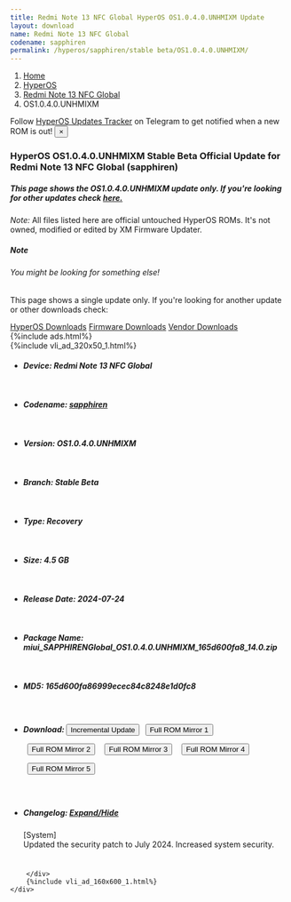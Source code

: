 ```yaml
---
title: Redmi Note 13 NFC Global HyperOS OS1.0.4.0.UNHMIXM Update
layout: download
name: Redmi Note 13 NFC Global
codename: sapphiren
permalink: /hyperos/sapphiren/stable beta/OS1.0.4.0.UNHMIXM/
---
```

<nav aria-label="breadcrumb">
    <ol class="breadcrumb">
        <li class="breadcrumb-item"><a href="/">Home</a></li>
        <li class="breadcrumb-item"><a href="/hyperos/">HyperOS</a></li>
        <li class="breadcrumb-item"><a href="/hyperos/sapphiren/">Redmi Note 13 NFC Global</a></li>
        <li class="breadcrumb-item active" aria-current="page">OS1.0.4.0.UNHMIXM</li>
    </ol>
</nav>
<div class="alert alert-primary alert-dismissible fade show" role="alert">
    Follow <a href="https://t.me/MIUIUpdatesTracker" class="alert-link">HyperOS Updates Tracker</a> on Telegram to get
    notified when a new ROM is out!
    <button type="button" class="close" data-dismiss="alert" aria-label="Close">
        <span aria-hidden="true">&times;</span>
    </button>
</div>
<div class="col-12 mx-auto">
    <h3 class="title bg-light p-2 rounded">HyperOS OS1.0.4.0.UNHMIXM Stable Beta Official Update for Redmi Note 13 NFC Global (sapphiren)</h3>
    <h5>This page shows the OS1.0.4.0.UNHMIXM update only. If you're looking for other updates check
        <a href="/hyperos/sapphiren/">here.</a></h5>
    <p><i>Note: </i>All files listed here are official untouched HyperOS ROMs.
        It's not owned, modified or edited by XM Firmware Updater.</p>
    <div class="card">
        <div class="card-body">
            <h5 class="card-title">Note</h5>
            <h6 class="card-subtitle mb-2 text-muted">You might be looking for something else!</h6>
            <p class="card-text">This page shows a single update only.
                If you're looking for another update or other downloads check:</p>
            <a href="/hyperos/" class="card-link">HyperOS Downloads</a>
            <a href="/firmware/" class="card-link">Firmware Downloads</a>
            <a href="/vendor/" class="card-link">Vendor Downloads</a>
        </div>
    </div>
    {%include ads.html%}
    <div class="row justify-content-center">
        <div class="col-10" id="downloads">
                    <div class="card card-body">
            {%include vli_ad_320x50_1.html%}
            <ul class="list-unstyled">
                <li style="padding-bottom: 10px;">
                    <h5><b>Device: </b>Redmi Note 13 NFC Global</h5>
                </li>
                <li style="padding-bottom: 10px;">
                    <h5><b>Codename: </b> <a href="/hyperos/sapphiren/" target="_blank">sapphiren</a> </h5>
                </li>
                <li style="padding-bottom: 10px;">
                    <h5><b>Version: </b>OS1.0.4.0.UNHMIXM</h5>
                </li>
                <li style="padding-bottom: 10px;">
                    <h5><b>Branch: </b>Stable Beta</h5>
                </li>
                <li style="padding-bottom: 10px;">
                    <h5><b>Type: </b>Recovery</h5>
                </li>
                <li style="padding-bottom: 10px;">
                    <h5><b>Size: </b>4.5 GB</h5>
                </li>
                <li style="padding-bottom: 10px;">
                    <h5><b>Release Date: </b>2024-07-24</h5>
                </li>
                <li style="padding-bottom: 10px;">
                    <h5><b>Package Name: </b><span id="filename" class="text-dark">miui_SAPPHIRENGlobal_OS1.0.4.0.UNHMIXM_165d600fa8_14.0.zip</span></h5>
                </li>
                <li style="padding-bottom: 10px;">
                    <h5><b>MD5: </b><span id="md5" class="text-muted">165d600fa86999ecec84c8248e1d0fc8</span></h5>
                </li>
                <li style="padding-bottom: 10px;">
                    <h5><b>Download: </b><button type="button" id="incremental_download" class="btn btn-warning" onclick="window.open('https://cdnorg.d.miui.com/OS1.0.4.0.UNHMIXM/miui-blockota-sapphiren_global-OS1.0.3.0.UNHMIXM-OS1.0.4.0.UNHMIXM-cfd92ad13b-14.0.zip', '_blank');"><i class="fa fa-download"></i> Incremental Update</button> <button type="button" id="download" class="btn btn-primary" style="margin: 7px;" onclick="window.open('https://cdnorg.d.miui.com/OS1.0.4.0.UNHMIXM/miui_SAPPHIRENGlobal_OS1.0.4.0.UNHMIXM_165d600fa8_14.0.zip', '_blank');"><i class="fa fa-download"></i> Full ROM Mirror 1</button> <button type="button" id="download" class="btn btn-primary" style="margin: 7px;" onclick="window.open('https://bkt-sgp-miui-ota-update-alisgp.oss-ap-southeast-1.aliyuncs.com/OS1.0.4.0.UNHMIXM/miui_SAPPHIRENGlobal_OS1.0.4.0.UNHMIXM_165d600fa8_14.0.zip', '_blank');"><i class="fa fa-download"></i> Full ROM Mirror 2</button> <button type="button" id="download" class="btn btn-primary" style="margin: 7px;" onclick="window.open('https://bn.d.miui.com/OS1.0.4.0.UNHMIXM/miui_SAPPHIRENGlobal_OS1.0.4.0.UNHMIXM_165d600fa8_14.0.zip', '_blank');"><i class="fa fa-download"></i> Full ROM Mirror 3</button> <button type="button" id="download" class="btn btn-primary" style="margin: 7px;" onclick="window.open('https://bigota.d.miui.com/OS1.0.4.0.UNHMIXM/miui_SAPPHIRENGlobal_OS1.0.4.0.UNHMIXM_165d600fa8_14.0.zip', '_blank');"><i class="fa fa-download"></i> Full ROM Mirror 4</button> <button type="button" id="download" class="btn btn-primary" style="margin: 7px;" onclick="window.open('https://hugeota.d.miui.com/OS1.0.4.0.UNHMIXM/miui_SAPPHIRENGlobal_OS1.0.4.0.UNHMIXM_165d600fa8_14.0.zip', '_blank');"><i class="fa fa-download"></i> Full ROM Mirror 5</button></h5>
                </li>
                <li style="padding-bottom: 10px;">
                    <h5><b>Changelog: </b><a href="#sapphiren_1_changelog" data-toggle="collapse" role="button"
                            aria-expanded="false" aria-controls="sapphiren_1_changelog"> <i class="fa fa-arrow-down"
                                aria-hidden="true"></i> Expand/Hide</a></h5>
                    <div class="collapse" id="sapphiren_1_changelog">
                        <p id="changelog_text">[System]<br>Updated the security patch to July 2024. Increased system security.</p>
                    </div>
                </li>
            </ul>
        </div>

        </div>
        {%include vli_ad_160x600_1.html%}
    </div>
</div>
